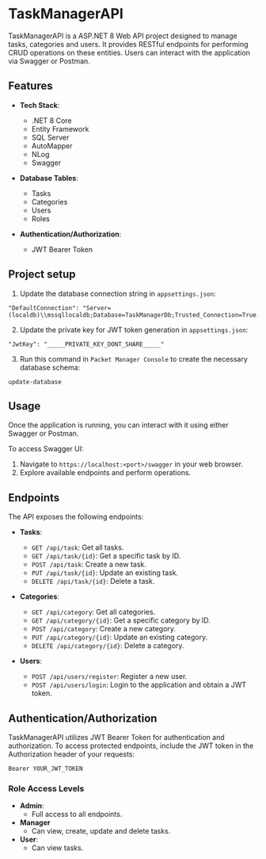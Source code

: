 # TaskManagerAPI

TaskManagerAPI is a ASP.NET 8 Web API project designed to manage tasks, categories and users. It provides RESTful endpoints for performing CRUD operations on these entities. Users can interact with the application via Swagger or Postman.

## Features

- **Tech Stack**: 
  - .NET 8 Core
  - Entity Framework
  - SQL Server
  - AutoMapper
  - NLog
  - Swagger

- **Database Tables**:
  - Tasks
  - Categories
  - Users
  - Roles

- **Authentication/Authorization**:
  - JWT Bearer Token

## Project setup

1. Update the database connection string in `appsettings.json`:
```
"DefaultConnection": "Server=(localdb)\\mssqllocaldb;Database=TaskManagerDb;Trusted_Connection=True;TrustServerCertificate=true;"
```

2. Update the private key for JWT token generation in `appsettings.json`:
```
"JwtKey": "_____PRIVATE_KEY_DONT_SHARE_____"
```

3. Run this command in `Packet Manager Console` to create the necessary database schema:
```
update-database
```

## Usage

Once the application is running, you can interact with it using either Swagger or Postman.

To access Swagger UI:

1. Navigate to `https://localhost:<port>/swagger` in your web browser.
2. Explore available endpoints and perform operations.

## Endpoints

The API exposes the following endpoints:

- **Tasks**: 
  - `GET /api/task`: Get all tasks.
  - `GET /api/task/{id}`: Get a specific task by ID.
  - `POST /api/task`: Create a new task.
  - `PUT /api/task/{id}`: Update an existing task.
  - `DELETE /api/task/{id}`: Delete a task.

- **Categories**:
  - `GET /api/category`: Get all categories.
  - `GET /api/category/{id}`: Get a specific category by ID.
  - `POST /api/category`: Create a new category.
  - `PUT /api/category/{id}`: Update an existing category.
  - `DELETE /api/category/{id}`: Delete a category.

- **Users**:
  - `POST /api/users/register`: Register a new user.
  - `POST /api/users/login`: Login to the application and obtain a JWT token.

## Authentication/Authorization

TaskManagerAPI utilizes JWT Bearer Token for authentication and authorization. To access protected endpoints, include the JWT token in the Authorization header of your requests:
 ```
 Bearer YOUR_JWT_TOKEN
 ``` 

### Role Access Levels

- **Admin**: 
  - Full access to all endpoints.
- **Manager**
  - Can view, create, update and delete tasks.
- **User**: 
  - Can view tasks.
